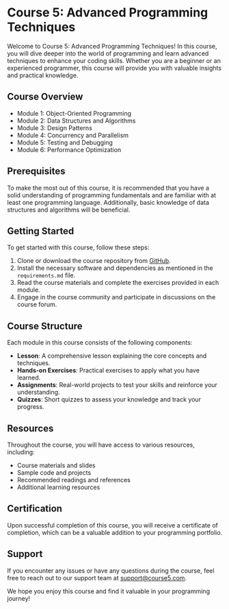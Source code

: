 # Course 5: Advanced Programming Techniques

Welcome to Course 5: Advanced Programming Techniques! In this course, you will dive deeper into the world of programming and learn advanced techniques to enhance your coding skills. Whether you are a beginner or an experienced programmer, this course will provide you with valuable insights and practical knowledge.

## Course Overview

- Module 1: Object-Oriented Programming
- Module 2: Data Structures and Algorithms
- Module 3: Design Patterns
- Module 4: Concurrency and Parallelism
- Module 5: Testing and Debugging
- Module 6: Performance Optimization

## Prerequisites

To make the most out of this course, it is recommended that you have a solid understanding of programming fundamentals and are familiar with at least one programming language. Additionally, basic knowledge of data structures and algorithms will be beneficial.

## Getting Started

To get started with this course, follow these steps:

1. Clone or download the course repository from [GitHub](https://github.com/Youssef-Ramzy/programming_advices_courses).
2. Install the necessary software and dependencies as mentioned in the `requirements.md` file.
3. Read the course materials and complete the exercises provided in each module.
4. Engage in the course community and participate in discussions on the course forum.

## Course Structure

Each module in this course consists of the following components:

- **Lesson**: A comprehensive lesson explaining the core concepts and techniques.
- **Hands-on Exercises**: Practical exercises to apply what you have learned.
- **Assignments**: Real-world projects to test your skills and reinforce your understanding.
- **Quizzes**: Short quizzes to assess your knowledge and track your progress.

## Resources

Throughout the course, you will have access to various resources, including:

- Course materials and slides
- Sample code and projects
- Recommended readings and references
- Additional learning resources

## Certification

Upon successful completion of this course, you will receive a certificate of completion, which can be a valuable addition to your programming portfolio.

## Support

If you encounter any issues or have any questions during the course, feel free to reach out to our support team at support@course5.com.

We hope you enjoy this course and find it valuable in your programming journey!
